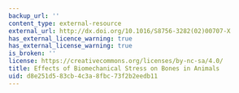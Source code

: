 ```yaml
---
backup_url: ''
content_type: external-resource
external_url: http://dx.doi.org/10.1016/S8756-3282(02)00707-X
has_external_licence_warning: true
has_external_license_warning: true
is_broken: ''
license: https://creativecommons.org/licenses/by-nc-sa/4.0/
title: Effects of Biomechanical Stress on Bones in Animals
uid: d8e251d5-83cb-4c3a-8fbc-73f2b2eedb11
---
```

